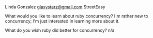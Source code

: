 Linda Gonzalez
glaxystarz@gmail.com
StreetEasy

What would you like to learn about ruby concurrency?
I'm rather new to concurrency; I'm just interested in learning more about it.

What do you wish ruby did better for concurrency?
n/a